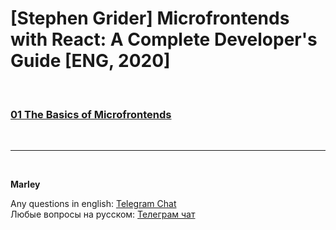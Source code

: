 # [Stephen Grider] Microfrontends with React: A Complete Developer's Guide [ENG, 2020]

<br/>

### [01 The Basics of Microfrontends](./01-The-Basics-of-Microfrontends.md)

<br/>

---

<br/>

**Marley**

Any questions in english: <a href="https://jsdev.org/chat/">Telegram Chat</a>  
Любые вопросы на русском: <a href="https://jsdev.ru/chat/">Телеграм чат</a>
